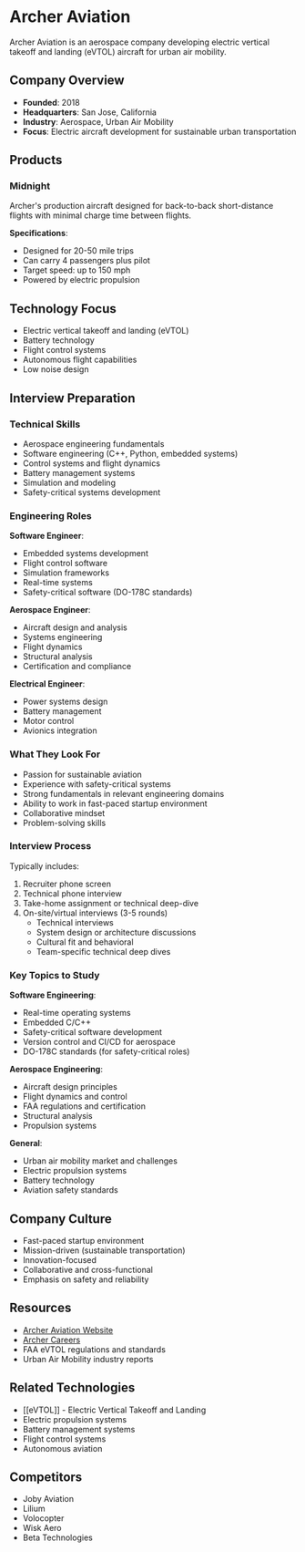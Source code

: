 # Archer Aviation

Archer Aviation is an aerospace company developing electric vertical takeoff and landing (eVTOL) aircraft for urban air mobility.

## Company Overview

- **Founded**: 2018
- **Headquarters**: San Jose, California
- **Industry**: Aerospace, Urban Air Mobility
- **Focus**: Electric aircraft development for sustainable urban transportation

## Products

### Midnight

Archer's production aircraft designed for back-to-back short-distance flights with minimal charge time between flights.

**Specifications**:
- Designed for 20-50 mile trips
- Can carry 4 passengers plus pilot
- Target speed: up to 150 mph
- Powered by electric propulsion

## Technology Focus

- Electric vertical takeoff and landing (eVTOL)
- Battery technology
- Flight control systems
- Autonomous flight capabilities
- Low noise design

## Interview Preparation

### Technical Skills

- Aerospace engineering fundamentals
- Software engineering (C++, Python, embedded systems)
- Control systems and flight dynamics
- Battery management systems
- Simulation and modeling
- Safety-critical systems development

### Engineering Roles

**Software Engineer**:
- Embedded systems development
- Flight control software
- Simulation frameworks
- Real-time systems
- Safety-critical software (DO-178C standards)

**Aerospace Engineer**:
- Aircraft design and analysis
- Systems engineering
- Flight dynamics
- Structural analysis
- Certification and compliance

**Electrical Engineer**:
- Power systems design
- Battery management
- Motor control
- Avionics integration

### What They Look For

- Passion for sustainable aviation
- Experience with safety-critical systems
- Strong fundamentals in relevant engineering domains
- Ability to work in fast-paced startup environment
- Collaborative mindset
- Problem-solving skills

### Interview Process

Typically includes:
1. Recruiter phone screen
2. Technical phone interview
3. Take-home assignment or technical deep-dive
4. On-site/virtual interviews (3-5 rounds)
   - Technical interviews
   - System design or architecture discussions
   - Cultural fit and behavioral
   - Team-specific technical deep dives

### Key Topics to Study

**Software Engineering**:
- Real-time operating systems
- Embedded C/C++
- Safety-critical software development
- Version control and CI/CD for aerospace
- DO-178C standards (for safety-critical roles)

**Aerospace Engineering**:
- Aircraft design principles
- Flight dynamics and control
- FAA regulations and certification
- Structural analysis
- Propulsion systems

**General**:
- Urban air mobility market and challenges
- Electric propulsion systems
- Battery technology
- Aviation safety standards

## Company Culture

- Fast-paced startup environment
- Mission-driven (sustainable transportation)
- Innovation-focused
- Collaborative and cross-functional
- Emphasis on safety and reliability

## Resources

- [Archer Aviation Website](https://www.archer.com/)
- [Archer Careers](https://www.archer.com/careers)
- FAA eVTOL regulations and standards
- Urban Air Mobility industry reports

## Related Technologies

- [[eVTOL]] - Electric Vertical Takeoff and Landing
- Electric propulsion systems
- Battery management systems
- Flight control systems
- Autonomous aviation

## Competitors

- Joby Aviation
- Lilium
- Volocopter
- Wisk Aero
- Beta Technologies
